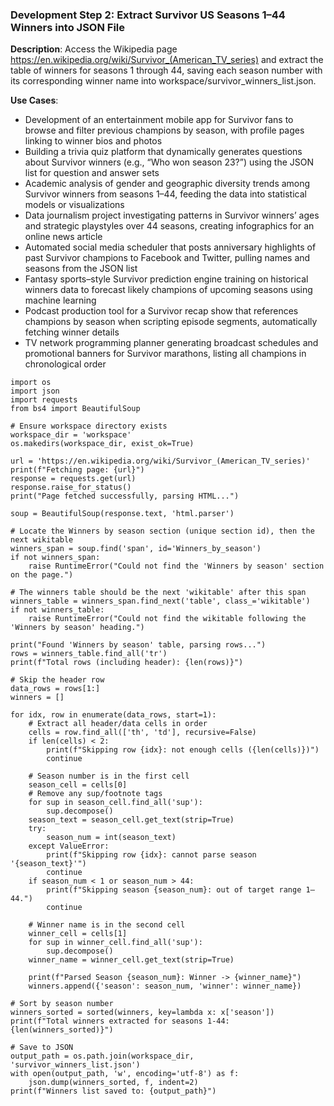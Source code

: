 ### Development Step 2: Extract Survivor US Seasons 1–44 Winners into JSON File

**Description**: Access the Wikipedia page https://en.wikipedia.org/wiki/Survivor_(American_TV_series) and extract the table of winners for seasons 1 through 44, saving each season number with its corresponding winner name into workspace/survivor_winners_list.json.

**Use Cases**:
- Development of an entertainment mobile app for Survivor fans to browse and filter previous champions by season, with profile pages linking to winner bios and photos
- Building a trivia quiz platform that dynamically generates questions about Survivor winners (e.g., “Who won season 23?”) using the JSON list for question and answer sets
- Academic analysis of gender and geographic diversity trends among Survivor winners from seasons 1–44, feeding the data into statistical models or visualizations
- Data journalism project investigating patterns in Survivor winners’ ages and strategic playstyles over 44 seasons, creating infographics for an online news article
- Automated social media scheduler that posts anniversary highlights of past Survivor champions to Facebook and Twitter, pulling names and seasons from the JSON list
- Fantasy sports–style Survivor prediction engine training on historical winners data to forecast likely champions of upcoming seasons using machine learning
- Podcast production tool for a Survivor recap show that references champions by season when scripting episode segments, automatically fetching winner details
- TV network programming planner generating broadcast schedules and promotional banners for Survivor marathons, listing all champions in chronological order

```
import os
import json
import requests
from bs4 import BeautifulSoup

# Ensure workspace directory exists
workspace_dir = 'workspace'
os.makedirs(workspace_dir, exist_ok=True)

url = 'https://en.wikipedia.org/wiki/Survivor_(American_TV_series)'
print(f"Fetching page: {url}")
response = requests.get(url)
response.raise_for_status()
print("Page fetched successfully, parsing HTML...")

soup = BeautifulSoup(response.text, 'html.parser')

# Locate the Winners by season section (unique section id), then the next wikitable
winners_span = soup.find('span', id='Winners_by_season')
if not winners_span:
    raise RuntimeError("Could not find the 'Winners by season' section on the page.")

# The winners table should be the next 'wikitable' after this span
winners_table = winners_span.find_next('table', class_='wikitable')
if not winners_table:
    raise RuntimeError("Could not find the wikitable following the 'Winners by season' heading.")

print("Found 'Winners by season' table, parsing rows...")
rows = winners_table.find_all('tr')
print(f"Total rows (including header): {len(rows)}")

# Skip the header row
data_rows = rows[1:]
winners = []

for idx, row in enumerate(data_rows, start=1):
    # Extract all header/data cells in order
    cells = row.find_all(['th', 'td'], recursive=False)
    if len(cells) < 2:
        print(f"Skipping row {idx}: not enough cells ({len(cells)})")
        continue

    # Season number is in the first cell
    season_cell = cells[0]
    # Remove any sup/footnote tags
    for sup in season_cell.find_all('sup'):
        sup.decompose()
    season_text = season_cell.get_text(strip=True)
    try:
        season_num = int(season_text)
    except ValueError:
        print(f"Skipping row {idx}: cannot parse season '{season_text}'")
        continue
    if season_num < 1 or season_num > 44:
        print(f"Skipping season {season_num}: out of target range 1–44.")
        continue

    # Winner name is in the second cell
    winner_cell = cells[1]
    for sup in winner_cell.find_all('sup'):
        sup.decompose()
    winner_name = winner_cell.get_text(strip=True)

    print(f"Parsed Season {season_num}: Winner -> {winner_name}")
    winners.append({'season': season_num, 'winner': winner_name})

# Sort by season number
winners_sorted = sorted(winners, key=lambda x: x['season'])
print(f"Total winners extracted for seasons 1-44: {len(winners_sorted)}")

# Save to JSON
output_path = os.path.join(workspace_dir, 'survivor_winners_list.json')
with open(output_path, 'w', encoding='utf-8') as f:
    json.dump(winners_sorted, f, indent=2)
print(f"Winners list saved to: {output_path}")

```